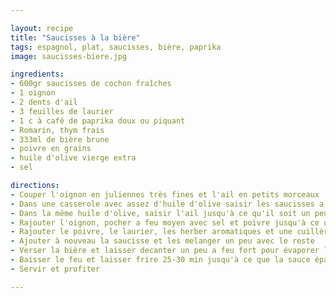 ```yaml
---

layout: recipe
title: "Saucisses à la bière"
tags: espagnol, plat, saucisses, bière, paprika
image: saucisses-biere.jpg

ingredients:
- 600gr saucisses de cochon fraîches
- 1 oignon
- 2 dents d'ail
- 3 feuilles de laurier
- 1 c à café de paprika doux ou piquant
- Romarin, thym frais
- 333ml de bière brune
- poivre en grains
- huile d'olive vierge extra
- sel

directions:
- Couper l'oignon en juliennes très fines et l'ail en petits morceaux
- Dans une casserole avec assez d'huile d'olive saisir les saucisses a feu moyen, jusqu'à ce qu'elles soient dorées. Les retirer du feu et reserver
- Dans la même huile d'olive, saisir l'ail jusqu'à ce qu'il soit un peu doré
- Rajouter l'oignon, pocher a feu moyen avec sel et poivre jusqu'à ce que sa caramelise
- Rajouter le poivre, le laurier, les herber aromatiques et une cuillère à café de paprika, et frire quelques secondes
- Ajouter à nouveau la saucisse et les melanger un peu avec le reste
- Verser la bière et laisser decanter un peu a feu fort pour évaporer l'alcool
- Baisser le feu et laisser frire 25-30 min jusqu'à ce que la sauce épaississe
- Servir et profiter

---
```





